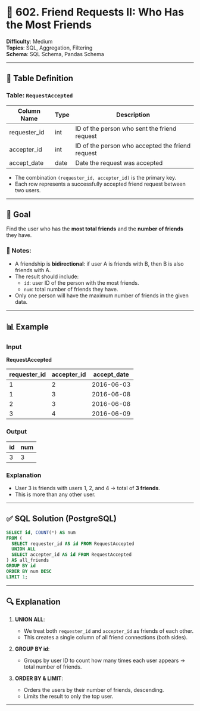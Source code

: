 # 👥 602. Friend Requests II: Who Has the Most Friends

**Difficulty**: Medium  
**Topics**: SQL, Aggregation, Filtering  
**Schema**: SQL Schema, Pandas Schema  

---

## 📘 Table Definition

### Table: `RequestAccepted`

| Column Name   | Type | Description                                              |
|---------------|------|----------------------------------------------------------|
| requester_id  | int  | ID of the person who sent the friend request             |
| accepter_id   | int  | ID of the person who accepted the friend request         |
| accept_date   | date | Date the request was accepted                            |

- The combination `(requester_id, accepter_id)` is the primary key.
- Each row represents a successfully accepted friend request between two users.

---

## 🎯 Goal

Find the user who has the **most total friends** and the **number of friends** they have.

### 📝 Notes:
- A friendship is **bidirectional**: if user A is friends with B, then B is also friends with A.
- The result should include:
  - `id`: user ID of the person with the most friends.
  - `num`: total number of friends they have.
- Only one person will have the maximum number of friends in the given data.

---

## 📊 Example

### Input

**RequestAccepted**

| requester_id | accepter_id | accept_date |
|--------------|-------------|-------------|
| 1            | 2           | 2016-06-03  |
| 1            | 3           | 2016-06-08  |
| 2            | 3           | 2016-06-08  |
| 3            | 4           | 2016-06-09  |

### Output

| id | num |
|----|-----|
| 3  | 3   |

### Explanation

- User 3 is friends with users 1, 2, and 4 → total of **3 friends**.
- This is more than any other user.

---

## ✅ SQL Solution (PostgreSQL)

```sql
SELECT id, COUNT(*) AS num
FROM (
  SELECT requester_id AS id FROM RequestAccepted
  UNION ALL
  SELECT accepter_id AS id FROM RequestAccepted
) AS all_friends
GROUP BY id
ORDER BY num DESC
LIMIT 1;
```

---

## 🔍 Explanation

1. **UNION ALL**:
   - We treat both `requester_id` and `accepter_id` as friends of each other.
   - This creates a single column of all friend connections (both sides).

2. **GROUP BY id**:
   - Groups by user ID to count how many times each user appears → total number of friends.

3. **ORDER BY & LIMIT**:
   - Orders the users by their number of friends, descending.
   - Limits the result to only the top user.

---
